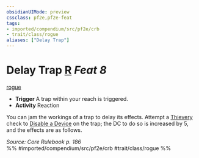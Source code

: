 ```yaml
---
obsidianUIMode: preview
cssclass: pf2e,pf2e-feat
tags:
- imported/compendium/src/pf2e/crb
- trait/class/rogue
aliases: ["Delay Trap"]
---
```

# Delay Trap  [R](chapter-9-playing-the-game.md#Actions "Reaction") *Feat 8*  
[rogue](rules/traits/rogue.md)  

- **Trigger** A trap within your reach is triggered.
- **Activity** Reaction

You can jam the workings of a trap to delay its effects. Attempt a [Thievery](../skills.md#Thievery) check to [Disable a Device](disable-a-device.md) on the trap; the DC to do so is increased by 5, and the effects are as follows.

*Source: Core Rulebook p. 186*  
%% #imported/compendium/src/pf2e/crb #trait/class/rogue %%